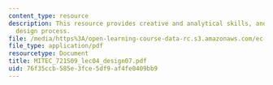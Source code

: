 ```yaml
---
content_type: resource
description: This resource provides creative and analytical skills, and deterministic
  design process.
file: /media/https%3A/open-learning-course-data-rc.s3.amazonaws.com/ec-721-wheelchair-design-in-developing-countries-spring-2009/76f35ccb585e3fce5df9af4fe0409bb9_MITEC_721S09_lec04_design07.pdf
file_type: application/pdf
resourcetype: Document
title: MITEC_721S09_lec04_design07.pdf
uid: 76f35ccb-585e-3fce-5df9-af4fe0409bb9
---
```

